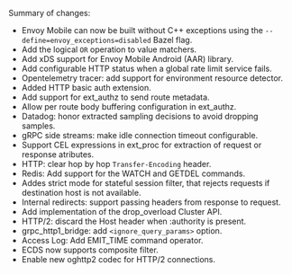 Summary of changes:

* Envoy Mobile can now be built without C++ exceptions using the `--define=envoy_exceptions=disabled` Bazel flag.
* Add the logical `OR` operation to value matchers.
* Add xDS support for Envoy Mobile Android (AAR) library.
* Add configurable HTTP status when a global rate limit service fails.
* Opentelemetry tracer: add support for environment resource detector.
* Added HTTP basic auth extension.
* Add support for ext_authz to send route metadata.
* Allow per route body buffering configuration in ext_authz.
* Datadog: honor extracted sampling decisions to avoid dropping samples.
* gRPC side streams: make idle connection timeout configurable.
* Support CEL expressions in ext_proc for extraction of request or response atributes.
* HTTP: clear hop by hop `Transfer-Encoding` header.
* Redis: Add support for the WATCH and GETDEL commands.
* Addes strict mode for stateful session filter, that rejects requests if destination host is not available.
* Internal redirects: support passing headers from response to request.
* Add implementation of the drop_overload Cluster API.
* HTTP/2: discard the Host header when :authority is present.
* grpc_http1_bridge: add ``<ignore_query_params>`` option.
* Access Log: Add EMIT_TIME command operator.
* ECDS now supports composite filter.
* Enable new oghttp2 codec for HTTP/2 connections.
